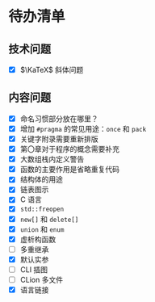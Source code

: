 # 待办清单

## 技术问题

- [x] $\KaTeX$ 斜体问题

## 内容问题

- [x] 命名习惯部分放在哪里？
- [x] 增加 `#pragma` 的常见用途：`once` 和 `pack`
- [x] 关键字附录需要重新排版
- [x] 第〇章对于程序的概念需要补充
- [x] 大数组栈内定义警告
- [x] 函数的主要作用是省略重复代码
- [x] 结构体的用途
- [x] 链表图示
- [x] C 语言
- [x] `std::freopen`
- [x] `new[]` 和 `delete[]`
- [x] `union` 和 `enum`
- [x] 虚析构函数
- [ ] 多重继承
- [x] 默认实参
- [ ] CLI 插图
- [ ] CLion 多文件
- [x] 语言链接